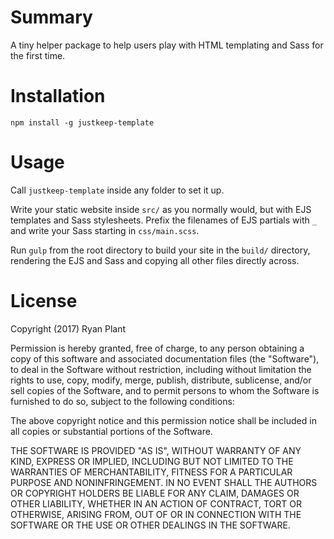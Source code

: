 # Summary

A tiny helper package to help users play with HTML templating and
Sass for the first time.

# Installation

    npm install -g justkeep-template

# Usage

Call `justkeep-template` inside any folder to set it up.

Write your static website inside `src/` as you normally would, but with EJS
templates and Sass stylesheets. Prefix the filenames of EJS partials with `_`
and write your Sass starting in `css/main.scss`.

Run `gulp` from the root directory to build your site in the `build/` directory,
rendering the EJS and Sass and copying all other files directly across.

# License

Copyright (2017) Ryan Plant

Permission is hereby granted, free of charge, to any person obtaining a copy of
this software and associated documentation files (the "Software"), to deal in
the Software without restriction, including without limitation the rights to
use, copy, modify, merge, publish, distribute, sublicense, and/or sell copies of
the Software, and to permit persons to whom the Software is furnished to do so,
subject to the following conditions:

The above copyright notice and this permission notice shall be included in all
copies or substantial portions of the Software.

THE SOFTWARE IS PROVIDED "AS IS", WITHOUT WARRANTY OF ANY KIND, EXPRESS OR
IMPLIED, INCLUDING BUT NOT LIMITED TO THE WARRANTIES OF MERCHANTABILITY,
FITNESS FOR A PARTICULAR PURPOSE AND NONINFRINGEMENT. IN NO EVENT SHALL THE
AUTHORS OR COPYRIGHT HOLDERS BE LIABLE FOR ANY CLAIM, DAMAGES OR OTHER
LIABILITY, WHETHER IN AN ACTION OF CONTRACT, TORT OR OTHERWISE, ARISING FROM,
OUT OF OR IN CONNECTION WITH THE SOFTWARE OR THE USE OR OTHER DEALINGS IN THE
SOFTWARE.
